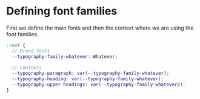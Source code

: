# Defining font families

First we define the main fonts and then the context where we are using the font families.

```scss
:root {
  // Brand fonts
  --typography-family-whatever: Whatever;
  
  // Contexts
  --typography-paragraph: var(--typography-family-whatever);
  --typography-heading: var(--typography-family-whatever);
  --typography-upper-headings: var(--typography-family-whatever2);
}
```
